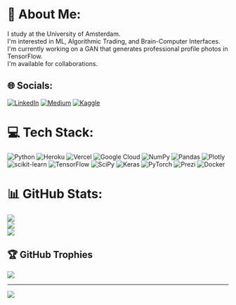 # 💫 About Me:
I study at the University of Amsterdam. <br>I'm interested in ML, Algorithmic Trading, and Brain-Computer Interfaces.<br>I'm currently working on a GAN that generates professional profile photos in TensorFlow.<br>I'm available for collaborations.


## 🌐 Socials:
[![LinkedIn](https://img.shields.io/badge/LinkedIn-%230077B5.svg?style=for-the-badge?logo=linkedin&logoColor=white)](https://linkedin.com/in/m-nemeth) [![Medium](https://img.shields.io/badge/Medium-12100E?logo=medium&logoColor=white)](https://medium.com/@nemeth.marcell07) [![Kaggle](https://img.shields.io/badge/Kaggle-%230077B5.svg?logo=kaggle&logoColor=white)](https://www.kaggle.com/marcellnmeth)

# 💻 Tech Stack:
![Python](https://img.shields.io/badge/python-3670A0?style=for-the-badge&logo=python&logoColor=ffdd54) ![Heroku](https://img.shields.io/badge/heroku-%23430098.svg?style=for-the-badge&logo=heroku&logoColor=white) ![Vercel](https://img.shields.io/badge/vercel-%23000000.svg?style=for-the-badge&logo=vercel&logoColor=white) ![Google Cloud](https://img.shields.io/badge/Google%20Cloud-%234285F4.svg?style=for-the-badge&logo=google-cloud&logoColor=white) ![NumPy](https://img.shields.io/badge/numpy-%23013243.svg?style=for-the-badge&logo=numpy&logoColor=white) ![Pandas](https://img.shields.io/badge/pandas-%23150458.svg?style=for-the-badge&logo=pandas&logoColor=white) ![Plotly](https://img.shields.io/badge/Plotly-%233F4F75.svg?style=for-the-badge&logo=plotly&logoColor=white) ![scikit-learn](https://img.shields.io/badge/scikit--learn-%23F7931E.svg?style=for-the-badge&logo=scikit-learn&logoColor=white) ![TensorFlow](https://img.shields.io/badge/TensorFlow-%23FF6F00.svg?style=for-the-badge&logo=TensorFlow&logoColor=white) ![SciPy](https://img.shields.io/badge/SciPy-%230C55A5.svg?style=for-the-badge&logo=scipy&logoColor=%white) ![Keras](https://img.shields.io/badge/Keras-%23D00000.svg?style=for-the-badge&logo=Keras&logoColor=white) ![PyTorch](https://img.shields.io/badge/PyTorch-%23EE4C2C.svg?style=for-the-badge&logo=PyTorch&logoColor=white) ![Prezi](https://img.shields.io/badge/Prezi-%23000000.svg?style=for-the-badge&logo=Prezi&logoColor=white) ![Docker](https://img.shields.io/badge/docker-%230db7ed.svg?style=for-the-badge&logo=docker&logoColor=white)
# 📊 GitHub Stats:
![](https://github-readme-stats.vercel.app/api?username=marci-nemeth&theme=dark&hide_border=false&include_all_commits=true&count_private=true)<br/>
![](https://github-readme-streak-stats.herokuapp.com/?user=marci-nemeth&theme=dark&hide_border=false)<br/>
![](https://github-readme-stats.vercel.app/api/top-langs/?username=marci-nemeth&theme=dark&hide_border=false&include_all_commits=true&count_private=true&layout=compact)

## 🏆 GitHub Trophies
![](https://github-profile-trophy.vercel.app/?username=marci-nemeth&theme=onedark&no-frame=true&no-bg=false&margin-w=4)

---
[![](https://visitcount.itsvg.in/api?id=marci-nemeth&icon=0&color=0)](https://visitcount.itsvg.in)

<!-- Proudly created with GPRM ( https://gprm.itsvg.in ) -->
